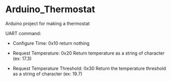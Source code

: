 # Arduino_Thermostat
Arduino project for making a thermostat

UART command:
- Configure Time:
0x10 <Hour> <Minutes> <Seconds>
return nothing
  
- Request Temperature:
0x20
Return temperature as a string of character (ex: 17.3)
  
- Request Temperature Threshold:
0x30
Return the temperature threshold as a string of character (ex: 19.7)
